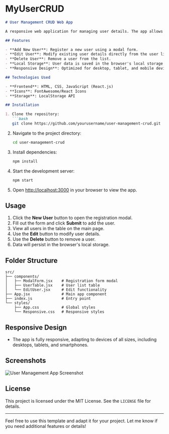 # MyUserCRUD

```markdown
# User Management CRUD Web App

A responsive web application for managing user details. The app allows you to create, read, update, and delete (CRUD) user information, all stored in local storage for persistence.

## Features

- **Add New User**: Register a new user using a modal form.
- **Edit User**: Modify existing user details directly from the user list.
- **Delete User**: Remove a user from the list.
- **Local Storage**: User data is saved in the browser's local storage for persistence.
- **Responsive Design**: Optimized for desktop, tablet, and mobile devices.

## Technologies Used

- **Frontend**: HTML, CSS, JavaScript (React.js)
- **Icons**: FontAwesome/React Icons
- **Storage**: LocalStorage API

## Installation

1. Clone the repository:
   ```bash
   git clone https://github.com/yourusername/user-management-crud.git
   ```
2. Navigate to the project directory:
   ```bash
   cd user-management-crud
   ```
3. Install dependencies:
   ```bash
   npm install
   ```
4. Start the development server:
   ```bash
   npm start
   ```
5. Open [http://localhost:3000](http://localhost:3000) in your browser to view the app.

## Usage

1. Click the **New User** button to open the registration modal.
2. Fill out the form and click **Submit** to add the user.
3. View all users in the table on the main page.
4. Use the **Edit** button to modify user details.
5. Use the **Delete** button to remove a user.
6. Data will persist in the browser's local storage.

## Folder Structure

```
src/
├── components/
│   ├── ModalForm.jsx    # Registration form modal
│   ├── UserTable.jsx    # User list table
│   └── EditUser.jsx     # Edit functionality
├── App.jsx              # Main app component
├── index.js             # Entry point
└── styles/
    ├── App.css          # Global styles
    └── Responsive.css   # Responsive styles
```

## Responsive Design

- The app is fully responsive, adapting to devices of all sizes, including desktops, tablets, and smartphones.

## Screenshots

![User Management App Screenshot](link-to-screenshot)

## License

This project is licensed under the MIT License. See the `LICENSE` file for details.

---

Feel free to use this template and adapt it for your project. Let me know if you need additional features or details!
